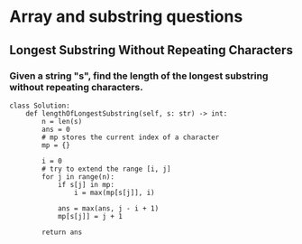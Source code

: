 # Array and substring questions
##  Longest Substring Without Repeating Characters
### Given a string "s", find the length of the longest substring without repeating characters.
```
class Solution:
    def lengthOfLongestSubstring(self, s: str) -> int:
        n = len(s)
        ans = 0
        # mp stores the current index of a character
        mp = {}

        i = 0
        # try to extend the range [i, j]
        for j in range(n):
            if s[j] in mp:
                i = max(mp[s[j]], i)

            ans = max(ans, j - i + 1)
            mp[s[j]] = j + 1

        return ans
```
